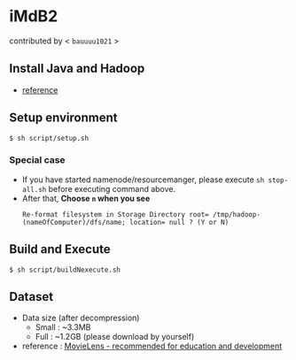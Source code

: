 # iMdB2
contributed by < `bauuuu1021` >
## Install Java and Hadoop
* [reference](https://hackmd.io/s/rk72mDZj4)

## Setup environment
```
$ sh script/setup.sh
```
### Special case
* If you have started namenode/resourcemanger, please execute `sh stop-all.sh` before executing command above.
* After that, **Choose `n` when you see**
    ```
    Re-format filesystem in Storage Directory root= /tmp/hadoop-(nameOfComputer)/dfs/name; location= null ? (Y or N) 
    ```
## Build and Execute
```
$ sh script/buildNexecute.sh
```

## Dataset
* Data size (after decompression)
    * Small : ~3.3MB
    * Full  : ~1.2GB (please download by yourself)
* reference : [MovieLens - recommended for education and development](https://grouplens.org/datasets/movielens/)